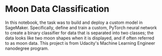 # Moon Data Classification

In this notebook, the task was to build and deploy a custom model in SageMaker.
Specifically, define and train a custom, PyTorch neural network to create a binary
classifier for data that is separated into two classes; the data looks like two 
moon shapes when it is displayed, and if often referred to as moon data. 
This project is from Udacity's Machine Learning Engineer nanodegree program.
